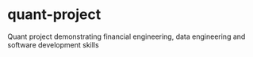 # quant-project
Quant project demonstrating financial engineering, data engineering and software development skills
